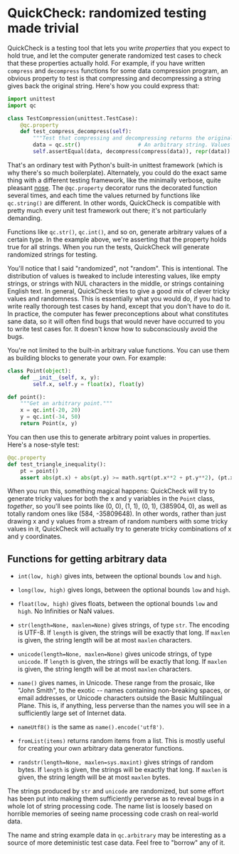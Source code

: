QuickCheck: randomized testing made trivial
===========

QuickCheck is a testing tool that lets you write *properties* that you expect to hold
true, and let the computer generate randomized test cases to check that these properties
actually hold. For example, if you have written `compress` and `decompress` functions for
some data compression program, an obvious property to test is that compressing and
decompressing a string gives back the original string. Here's how you could express that:

```python
import unittest
import qc

class TestCompression(unittest.TestCase):
    @qc.property
    def test_compress_decompress(self):
        """Test that compressing and decompressing returns the original data."""
        data = qc.str()                  # An arbitrary string. Values are randomized.
        self.assertEqual(data, decompress(compress(data)), repr(data))
```

That's an ordinary test with Python's built-in unittest framework (which is why there's
so much boilerplate). Alternately, you could do the exact same thing with a different
testing framework, like the minimally verbose, quite pleasant
[nose](http://readthedocs.org/docs/nose/en/latest/). The `@qc.property` decorator runs
the decorated function several times, and each time the values returned by functions like
`qc.string()` are different. In other words, QuickCheck is compatible with pretty much
every unit test framework out there; it's not particularly demanding.

Functions like `qc.str()`, `qc.int()`, and so on, generate arbitrary values of a
certain type. In the example above, we're asserting that the property holds true for all
strings. When you run the tests, QuickCheck will generate randomized strings for testing.

You'll notice that I said "randomized", not "random". This is intentional. The
distribution of values is tweaked to include interesting values, like empty strings, or
strings with NUL characters in the middle, or strings containing English text. In
general, QuickCheck tries to give a good mix of clever tricky values and randomness. This
is essentially what you would do, if you had to write really thorough test cases by hand,
except that you don't have to do it. In practice, the computer has fewer preconceptions
about what constitutes sane data, so it will often find bugs that would never have
occurred to you to write test cases for. It doesn't know how to subconsciously avoid the
bugs.

You're not limited to the built-in arbitrary value functions. You can use them as
building blocks to generate your own. For example:

```python
class Point(object):
    def __init__(self, x, y):
        self.x, self.y = float(x), float(y)

def point():
    """Get an arbitrary point."""
    x = qc.int(-20, 20)
    y = qc.int(-34, 50)
    return Point(x, y)
```

You can then use this to generate arbitrary point values in properties. Here's a
nose-style test:

```python
@qc.property
def test_triangle_inequality():
    pt = point()
    assert abs(pt.x) + abs(pt.y) >= math.sqrt(pt.x**2 + pt.y**2), (pt.x, pt.y)
```

When you run this, something magical happens: QuickCheck will try to generate tricky
values for both the x and y variables in the `Point` class, *together*, so you'll see
points like (0, 0), (1, 1), (0, 1), (385904, 0), as well as totally random ones like
(584, -35809648). In other words, rather than just drawing x and y values from a stream
of random numbers with some tricky values in it, QuickCheck will actually try to generate
tricky combinations of x and y coordinates.

Functions for getting arbitrary data
-------------

* `int(low, high)` gives ints, between the optional bounds `low` and `high`.

* `long(low, high)` gives longs, between the optional bounds `low` and `high`.

* `float(low, high)` gives floats, between the optional bounds `low` and `high`. No
  Infinities or NaN values.

* `str(length=None, maxlen=None)` gives strings, of type `str`. The encoding is UTF-8. If `length` is
  given, the strings will be exactly that long. If `maxlen` is given, the string length
  will be at most `maxlen` characters.

* `unicode(length=None, maxlen=None)` gives unicode strings, of type `unicode`. If
  `length` is given, the strings will be exactly that long. If `maxlen` is given, the
  string length will be at most `maxlen` characters.

* `name()` gives names, in Unicode. These range from the prosaic, like "John Smith", to
  the exotic -- names containing non-breaking spaces, or email addresses, or Unicode
  characters outside the Basic Multilingual Plane. This is, if anything, less perverse
  than the names you will see in a sufficiently large set of Internet data.

* `nameUtf8()` is the same as `name().encode('utf8')`.

* `fromList(items)` returns random items from a list. This is mostly useful for creating
  your own arbitrary data generator functions.

* `randstr(length=None, maxlen=sys.maxint)` gives strings of random bytes. If `length` is
  given, the strings will be exactly that long. If `maxlen` is given, the string length
  will be at most `maxlen` bytes.

The strings produced by `str` and `unicode` are randomized, but some effort has been put
into making them sufficiently perverse as to reveal bugs in a whole lot of string
processing code. The name list is loosely based on horrible memories of seeing name
processing code crash on real-world data.

The name and string example data in `qc.arbitrary` may be interesting as a source of more
deteministic test case data. Feel free to "borrow" any of it.
